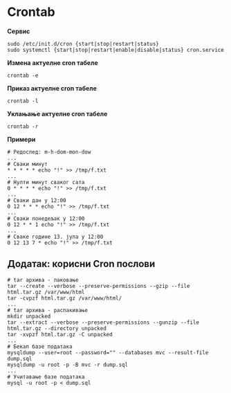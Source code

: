 # Crontab

**Сервис**

```
sudo /etc/init.d/cron {start|stop|restart|status}
sudo systemctl {start|stop|restart|enable|disable|status} cron.service
```

**Измена актуелне cron табеле**

`crontab -e`

**Приказ актуелне cron табеле**

`crontab -l`

**Уклањање актуелне cron табеле**

`crontab -r`

**Примери**

```
# Редослед: m-h-dom-mon-dow
...
# Сваки минут
* * * * * echo "!" >> /tmp/f.txt
...
# Нулти минут сваког сата
0 * * * * echo "!" >> /tmp/f.txt
...
# Сваки дан у 12:00
0 12 * * * echo "!" >> /tmp/f.txt
...
# Сваки понедељак у 12:00
0 12 * * 1 echo "!" >> /tmp/f.txt
...
# Сваке године 13. јула у 12:00
0 12 13 7 * echo "!" >> /tmp/f.txt
```

## Додатак: корисни Cron послови

```
# tar архива - паковање
tar --create --verbose --preserve-permissions --gzip --file html.tar.gz /var/www/html
tar -cvpzf html.tar.gz /var/www/html/
...
# tar архива - распакивање
mkdir unpacked
tar --extract --verbose --preserve-permissions --gunzip --file html.tar.gz --directory unpacked
tar -xvpzf html.tar.gz -C unpacked
...
# Бекап базе података
mysqldump --user=root --password="" --databases mvc --result-file dump.sql
mysqldump -u root -p -B mvc -r dump.sql
...
# Учитавање базе података
mysql -u root -p < dump.sql
```
